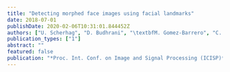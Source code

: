 ```yaml
---
title: "Detecting morphed face images using facial landmarks"
date: 2018-07-01
publishDate: 2020-02-06T10:31:01.844452Z
authors: ["U. Scherhag", "D. Budhrani", "\textbfM. Gomez-Barrero", "C. Busch"]
publication_types: ["1"]
abstract: ""
featured: false
publication: "*Proc. Int. Conf. on Image and Signal Processing (ICISP)*"
---
```


